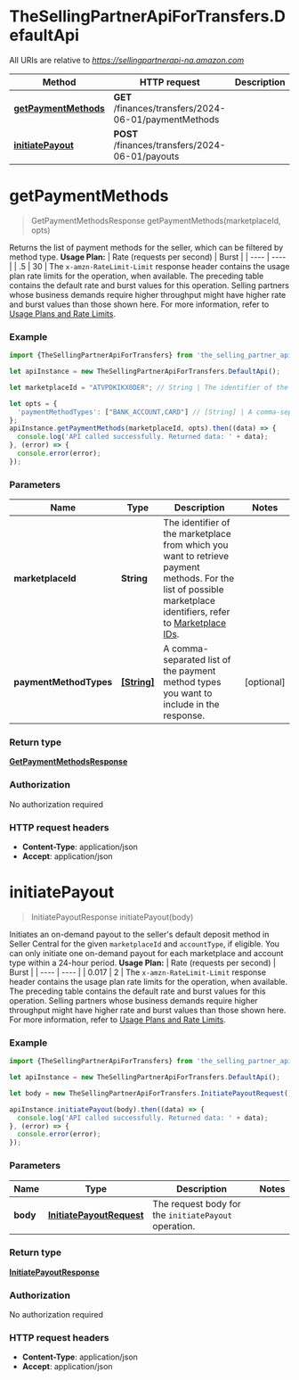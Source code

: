 # TheSellingPartnerApiForTransfers.DefaultApi

All URIs are relative to *https://sellingpartnerapi-na.amazon.com*

Method | HTTP request | Description
------------- | ------------- | -------------
[**getPaymentMethods**](DefaultApi.md#getPaymentMethods) | **GET** /finances/transfers/2024-06-01/paymentMethods | 
[**initiatePayout**](DefaultApi.md#initiatePayout) | **POST** /finances/transfers/2024-06-01/payouts | 


<a name="getPaymentMethods"></a>
# **getPaymentMethods**
> GetPaymentMethodsResponse getPaymentMethods(marketplaceId, opts)



Returns the list of payment methods for the seller, which can be filtered by method type.  **Usage Plan:**  | Rate (requests per second) | Burst | | ---- | ---- | | .5 | 30 |  The `x-amzn-RateLimit-Limit` response header contains the usage plan rate limits for the operation, when available. The preceding table contains the default rate and burst values for this operation. Selling partners whose business demands require higher throughput might have higher rate and burst values than those shown here. For more information, refer to [Usage Plans and Rate Limits](https://developer-docs.amazon.com/sp-api/docs/usage-plans-and-rate-limits-in-the-sp-api).

### Example
```javascript
import {TheSellingPartnerApiForTransfers} from 'the_selling_partner_api_for_transfers';

let apiInstance = new TheSellingPartnerApiForTransfers.DefaultApi();

let marketplaceId = "ATVPDKIKX0DER"; // String | The identifier of the marketplace from which you want to retrieve payment methods. For the list of possible marketplace identifiers, refer to [Marketplace IDs](https://developer-docs.amazon.com/sp-api/docs/marketplace-ids).

let opts = { 
  'paymentMethodTypes': ["BANK_ACCOUNT,CARD"] // [String] | A comma-separated list of the payment method types you want to include in the response.
};
apiInstance.getPaymentMethods(marketplaceId, opts).then((data) => {
  console.log('API called successfully. Returned data: ' + data);
}, (error) => {
  console.error(error);
});

```

### Parameters

Name | Type | Description  | Notes
------------- | ------------- | ------------- | -------------
 **marketplaceId** | **String**| The identifier of the marketplace from which you want to retrieve payment methods. For the list of possible marketplace identifiers, refer to [Marketplace IDs](https://developer-docs.amazon.com/sp-api/docs/marketplace-ids). | 
 **paymentMethodTypes** | [**[String]**](String.md)| A comma-separated list of the payment method types you want to include in the response. | [optional] 

### Return type

[**GetPaymentMethodsResponse**](GetPaymentMethodsResponse.md)

### Authorization

No authorization required

### HTTP request headers

 - **Content-Type**: application/json
 - **Accept**: application/json

<a name="initiatePayout"></a>
# **initiatePayout**
> InitiatePayoutResponse initiatePayout(body)



Initiates an on-demand payout to the seller's default deposit method in Seller Central for the given `marketplaceId` and `accountType`, if eligible. You can only initiate one on-demand payout for each marketplace and account type within a 24-hour period.   **Usage Plan:**  | Rate (requests per second) | Burst | | ---- | ---- | | 0.017 | 2 |  The `x-amzn-RateLimit-Limit` response header contains the usage plan rate limits for the operation, when available. The preceding table contains the default rate and burst values for this operation. Selling partners whose business demands require higher throughput might have higher rate and burst values than those shown here. For more information, refer to [Usage Plans and Rate Limits](https://developer-docs.amazon.com/sp-api/docs/usage-plans-and-rate-limits-in-the-sp-api).

### Example
```javascript
import {TheSellingPartnerApiForTransfers} from 'the_selling_partner_api_for_transfers';

let apiInstance = new TheSellingPartnerApiForTransfers.DefaultApi();

let body = new TheSellingPartnerApiForTransfers.InitiatePayoutRequest(); // InitiatePayoutRequest | The request body for the `initiatePayout` operation.

apiInstance.initiatePayout(body).then((data) => {
  console.log('API called successfully. Returned data: ' + data);
}, (error) => {
  console.error(error);
});

```

### Parameters

Name | Type | Description  | Notes
------------- | ------------- | ------------- | -------------
 **body** | [**InitiatePayoutRequest**](InitiatePayoutRequest.md)| The request body for the `initiatePayout` operation. | 

### Return type

[**InitiatePayoutResponse**](InitiatePayoutResponse.md)

### Authorization

No authorization required

### HTTP request headers

 - **Content-Type**: application/json
 - **Accept**: application/json

